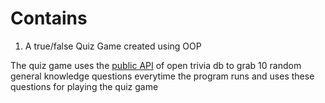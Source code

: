 # Contains
1. A true/false Quiz Game created using OOP

The quiz game uses the [public API](https://opentdb.com/api_config.php) of open trivia db to grab 10 random general knowledge questions everytime the program runs and uses these questions for playing the quiz game